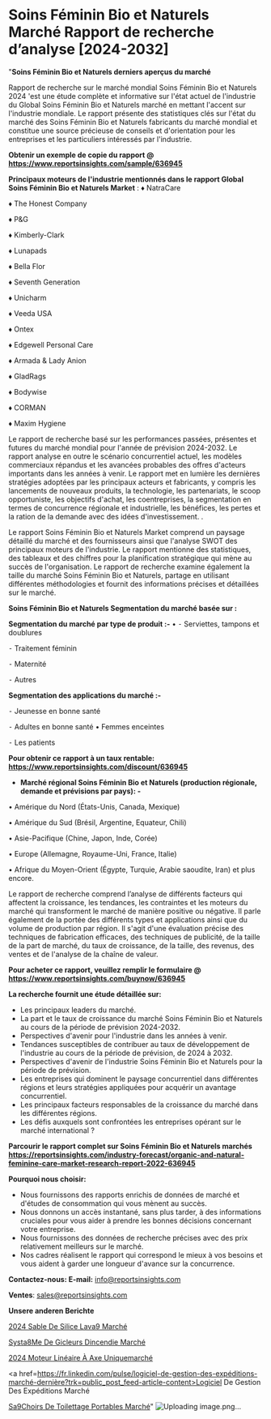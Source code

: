 # Soins Féminin Bio et Naturels Marché Rapport de recherche d’analyse [2024-2032]

"<strong>Soins Féminin Bio et Naturels derniers aperçus du marché</strong>

Rapport de recherche sur le marché mondial Soins Féminin Bio et Naturels 2024 'est une étude complète et informative sur l'état actuel de l'industrie du Global Soins Féminin Bio et Naturels marché en mettant l'accent sur l'industrie mondiale. Le rapport présente des statistiques clés sur l'état du marché des Soins Féminin Bio et Naturels fabricants du marché mondial et constitue une source précieuse de conseils et d'orientation pour les entreprises et les particuliers intéressés par l'industrie.

<strong>Obtenir un exemple de copie du rapport @ <a href=https://www.reportsinsights.com/sample/636945>https://www.reportsinsights.com/sample/636945</a></strong>

<strong>Principaux moteurs de l'industrie mentionnés dans le rapport Global Soins Féminin Bio et Naturels Market</strong> :
♦ NatraCare

♦ The Honest Company

♦ P&G

♦ Kimberly-Clark

♦ Lunapads

♦ Bella Flor

♦ Seventh Generation

♦ Unicharm

♦ Veeda USA

♦ Ontex

♦ Edgewell Personal Care

♦ Armada & Lady Anion

♦ GladRags

♦ Bodywise

♦ CORMAN

♦ Maxim Hygiene

Le rapport de recherche basé sur les performances passées, présentes et futures du marché mondial pour l'année de prévision 2024-2032. Le rapport analyse en outre le scénario concurrentiel actuel, les modèles commerciaux répandus et les avancées probables des offres d'acteurs importants dans les années à venir. Le rapport met en lumière les dernières stratégies adoptées par les principaux acteurs et fabricants, y compris les lancements de nouveaux produits, la technologie, les partenariats, le scoop opportuniste, les objectifs d'achat, les coentreprises, la segmentation en termes de concurrence régionale et industrielle, les bénéfices, les pertes et la ration de la demande avec des idées d'investissement. .

Le rapport Soins Féminin Bio et Naturels Market comprend un paysage détaillé du marché et des fournisseurs ainsi que l'analyse SWOT des principaux moteurs de l'industrie. Le rapport mentionne des statistiques, des tableaux et des chiffres pour la planification stratégique qui mène au succès de l'organisation. Le rapport de recherche examine également la taille du marché Soins Féminin Bio et Naturels, partage en utilisant différentes méthodologies et fournit des informations précises et détaillées sur le marché.

<strong>Soins Féminin Bio et Naturels Segmentation du marché basée sur :</strong>

<strong>Segmentation du marché par type de produit :-</strong>
•
⁃ Serviettes, tampons et doublures

⁃ Traitement féminin

⁃ Maternité

⁃ Autres

<strong>Segmentation des applications du marché :-</strong>

⁃ Jeunesse en bonne santé

⁃ Adultes en bonne santé
• Femmes enceintes

⁃ Les patients

<strong>Pour obtenir ce rapport à un taux rentable: <a href=https://www.reportsinsights.com/discount/636945>https://www.reportsinsights.com/discount/636945</a></strong>
<ul>
  <li><strong>Marché régional Soins Féminin Bio et Naturels (production régionale, demande et prévisions par pays): -</strong></li>
</ul>
• Amérique du Nord (États-Unis, Canada, Mexique)

• Amérique du Sud (Brésil, Argentine, Equateur, Chili)

• Asie-Pacifique (Chine, Japon, Inde, Corée)

• Europe (Allemagne, Royaume-Uni, France, Italie)

• Afrique du Moyen-Orient (Égypte, Turquie, Arabie saoudite, Iran) et plus encore.

Le rapport de recherche comprend l’analyse de différents facteurs qui affectent la croissance, les tendances, les contraintes et les moteurs du marché qui transforment le marché de manière positive ou négative. Il parle également de la portée des différents types et applications ainsi que du volume de production par région. Il s'agit d'une évaluation précise des techniques de fabrication efficaces, des techniques de publicité, de la taille de la part de marché, du taux de croissance, de la taille, des revenus, des ventes et de l'analyse de la chaîne de valeur.

<strong>Pour acheter ce rapport, veuillez remplir le formulaire @   <a href=https://www.reportsinsights.com/buynow/636945>https://www.reportsinsights.com/buynow/636945</a></strong>

<strong>La recherche fournit une étude détaillée sur:</strong>
<ul>
  <li>Les principaux leaders du marché.</li>
  <li>La part et le taux de croissance du marché Soins Féminin Bio et Naturels au cours de la période de prévision 2024-2032.</li>
  <li>Perspectives d'avenir pour l'industrie dans les années à venir.</li>
  <li>Tendances susceptibles de contribuer au taux de développement de l'industrie au cours de la période de prévision, de 2024 à 2032.</li>
  <li>Perspectives d'avenir de l'industrie Soins Féminin Bio et Naturels pour la période de prévision.</li>
  <li>Les entreprises qui dominent le paysage concurrentiel dans différentes régions et leurs stratégies appliquées pour acquérir un avantage concurrentiel.</li>
  <li>Les principaux facteurs responsables de la croissance du marché dans les différentes régions.</li>
  <li>Les défis auxquels sont confrontées les entreprises opérant sur le marché international ?</li>
</ul>

<strong>Parcourir le rapport complet sur Soins Féminin Bio et Naturels marchés <a href=https://reportsinsights.com/industry-forecast/organic-and-natural-feminine-care-market-research-report-2022-636945>https://reportsinsights.com/industry-forecast/organic-and-natural-feminine-care-market-research-report-2022-636945</a></strong>

<strong>Pourquoi nous choisir:</strong>
<ul>
  <li>Nous fournissons des rapports enrichis de données de marché et d'études de consommation qui vous mènent au succès.</li>
  <li>Nous donnons un accès instantané, sans plus tarder, à des informations cruciales pour vous aider à prendre les bonnes décisions concernant votre entreprise.</li>
  <li>Nous fournissons des données de recherche précises avec des prix relativement meilleurs sur le marché.</li>
  <li>Nos cadres réalisent le rapport qui correspond le mieux à vos besoins et vous aident à garder une longueur d'avance sur la concurrence.</li>
</ul>
<strong>Contactez-nous:
</strong><strong>E-mail:</strong> <a href=mailto:info@reportsinsights.com>info@reportsinsights.com</a>

<strong>Ventes</strong>: <a href=mailto:sales@reportsinsights.com>sales@reportsinsights.com</a>

<strong>Unsere anderen Berichte</strong>

<a href=https://www.linkedin.com/pulse/2024-sable-de-silice-lav%C3%A9-march%C3%A9-paysage-comprenant-p8jtc/>2024 Sable De Silice Lava9 Marché</a>

<a href=https://www.linkedin.com/pulse/syst%C3%A8me-de-gicleurs-dincendie-march%C3%A9-2024-2032-mgsic/>Systa8Me De Gicleurs Dincendie Marché</a>

<a href=https://www.linkedin.com/pulse/2024-moteur-linéaire-à-axe-uniquemarché-fwjec/>2024 Moteur Linéaire À Axe Uniquemarché</a>

<a href=https://fr.linkedin.com/pulse/logiciel-de-gestion-des-expéditions-marché-dernière?trk=public_post_feed-article-content>Logiciel De Gestion Des Expéditions Marché</a>

<a href=https://www.linkedin.com/pulse/s%C3%A9choirs-de-toilettage-portables-march%C3%A9-analyse-s3qxf/>Sa9Choirs De Toilettage Portables Marché</a>"
![Uploading image.png…]()

